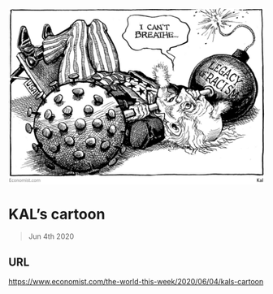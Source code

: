 ![](./images/20200606_WWD000_0.jpg)

# KAL’s cartoon

> Jun 4th 2020



## URL

https://www.economist.com/the-world-this-week/2020/06/04/kals-cartoon
